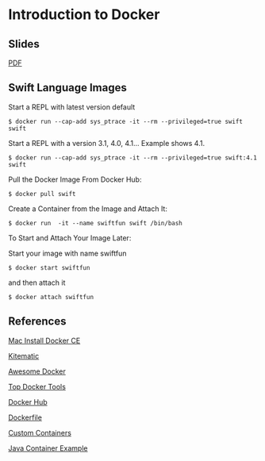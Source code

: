 # Introduction to Docker

## Slides
[PDF](https://github.com/NibbleAndBits/learn-docker/blob/master/DockerIntro.pdf)

## Swift Language Images

Start a REPL with latest version default
```console
$ docker run --cap-add sys_ptrace -it --rm --privileged=true swift swift
```

Start a REPL with a version 3.1, 4.0, 4.1... Example shows 4.1.
```console
$ docker run --cap-add sys_ptrace -it --rm --privileged=true swift:4.1 swift
```

Pull the Docker Image From Docker Hub:
```console
$ docker pull swift
```

Create a Container from the Image and Attach It:
```console
$ docker run  -it --name swiftfun swift /bin/bash
```

To Start and Attach Your Image Later:

Start your image with name swiftfun

```console
$ docker start swiftfun
```

and then attach it

```console
$ docker attach swiftfun
```

## References

[Mac Install Docker CE](https://store.docker.com/search?type=edition&offering=community)

[Kitematic](https://kitematic.com/)

[Awesome Docker](https://github.com/veggiemonk/awesome-docker)

[Top Docker Tools](https://stackify.com/top-docker-tools/)

[Docker Hub](https://hub.docker.com/)

[Dockerfile](https://docs.docker.com/engine/reference/builder/)

[Custom Containers](https://github.com/jenkinsci/docker/blob/master/Dockerfile)

[Java Container Example](https://www.jetbrains.com/help/idea/running-a-java-app-in-a-container.html)
